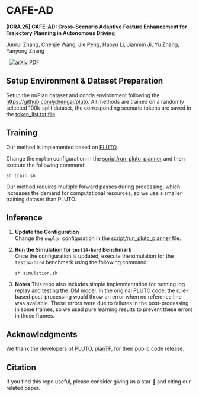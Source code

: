 # CAFE-AD

**[ICRA 25] CAFE-AD: Cross-Scenario Adaptive Feature Enhancement for Trajectory Planning in Autonomous Driving**

Junrui Zhang, Chenjie Wang, Jie Peng, Haoyu Li, Jianmin Ji, Yu Zhang, Yanyong Zhang

<p align="left">
<a href='https://arxiv.org/abs/2504.06584' style='padding-left: 0.5rem;'>
    <img src='https://img.shields.io/badge/arXiv-PDF-red?style=flat&logo=arXiv&logoColor=wihte' alt='arXiv PDF'>
</a>
</p>

## Setup Environment & Dataset Preparation

Setup the nuPlan dataset and conda environment following the https://github.com/jchengai/pluto.
All methods are trained on a randomly selected 100k-split dataset, the corresponding scenario tokens are saved in the [token_list.txt file](https://github.com/AlniyatRui/CAFE-AD/blob/master/token_list.txt).

## Training

Our method is implemented based on [PLUTO](https://github.com/jchengai/pluto).

Change the `nuplan` configuration in the [script/run_pluto_planner](https://github.com/AlniyatRui/CAFE-AD/blob/master/train.sh) and then execute the following command:
    
   ```
   sh train.sh
   ```
Our method requires multiple forward passes during processing, which increases the demand for computational resources, so we use a smaller training dataset than PLUTO.

## Inference

1. **Update the Configuration**  
   Change the `nuplan` configuration in the [script/run_pluto_planner](https://github.com/AlniyatRui/CAFE-AD/blob/master/script/run_pluto_planner.sh) file.

2. **Run the Simulation for `test14-hard` Benchmark**  
   Once the configuration is updated, execute the simulation for the `test14-hard` benchmark using the following command:
    
   ```
   sh simulation.sh
   ```
   
3. **Notes**
    This repo also includes simple implenmentation for running log replay and testing the IDM model.
    In the original PLUTO code, the rule-based post-processing would throw an error when no reference line was available. These errors were due to failures in the post-processing in some frames, so we used pure learning results to prevent these errors in those frames.

## Acknowledgments
We thank the developers of [PLUTO](https://github.com/jchengai/pluto), [planTF](https://github.com/jchengai/planTF), for their public code release.

## Citation

If you find this repo useful, please consider giving us a star 🌟 and citing our related paper.
